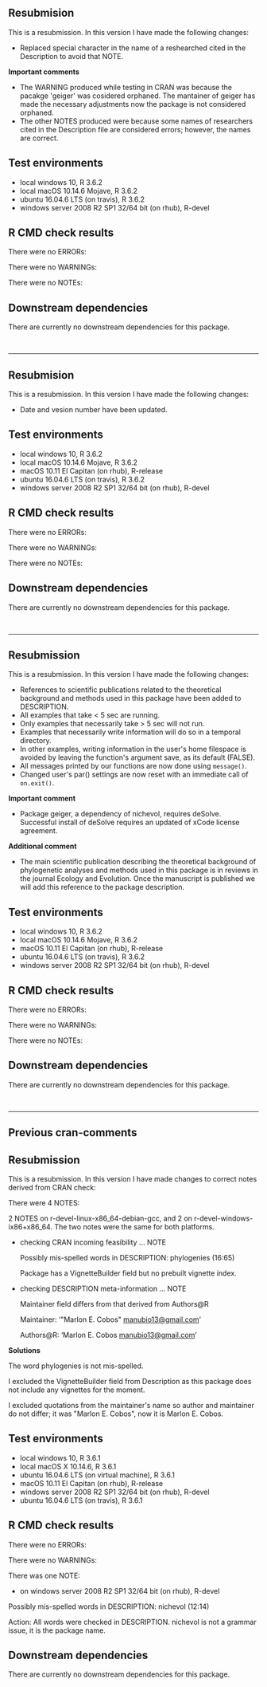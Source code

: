 ## Resubmision
This is a resubmission. In this version I have made the following changes:

* Replaced special character in the name of a reshearched cited in  the 
Description to avoid that NOTE.

**Important comments**

* The WARNING produced while testing in CRAN was because the pacakge 'geiger' was
cosidered orphaned. The mantainer of geiger has made the necessary adjustments 
now the package is not considered orphaned.
* The other NOTES produced were because some names of researchers cited in the 
Description file are considered errors; however, the names are correct. 


## Test environments
* local windows 10, R 3.6.2
* local macOS 10.14.6 Mojave, R 3.6.2
* ubuntu 16.04.6 LTS (on travis), R 3.6.2
* windows server 2008 R2 SP1 32/64 bit (on rhub), R-devel

## R CMD check results
There were no ERRORs:

There were no WARNINGs:

There were no NOTEs:


## Downstream dependencies
There are currently no downstream dependencies for this package. 

<br>
<hr>

## Resubmision
This is a resubmission. In this version I have made the following changes:

* Date and vesion number have been updated.

## Test environments
* local windows 10, R 3.6.2
* local macOS 10.14.6 Mojave, R 3.6.2
* macOS 10.11 El Capitan (on rhub), R-release
* ubuntu 16.04.6 LTS (on travis), R 3.6.2
* windows server 2008 R2 SP1 32/64 bit (on rhub), R-devel


## R CMD check results
There were no ERRORs:

There were no WARNINGs:

There were no NOTEs:


## Downstream dependencies
There are currently no downstream dependencies for this package. 

<br>
<hr>

## Resubmission
This is a resubmission. In this version I have made the following changes:

* References to scientific publications related to the theoretical background 
and methods used in this package have been added to DESCRIPTION.
* All examples that take < 5 sec are running. 
* Only examples that necessarily take > 5 sec will not run.
* Examples that necessarily write information will do so in a temporal directory.
* In other examples, writing information in the user's home filespace is avoided 
by leaving the function's argument save, as its default (FALSE).
* All messages printed by our functions are now done using `message()`.
* Changed user's par() settings are now reset with an immediate call of `on.exit()`.

**Important comment**

* Package geiger, a dependency of nichevol, requires deSolve. Successful install 
of deSolve requires an updated of xCode license agreement.

**Additional comment**

* The main scientific publication describing the theoretical background of
phylogenetic analyses and methods used in this package is in reviews in the 
journal Ecology and Evolution. Once the manuscript is published we will 
add this reference to the package description.


## Test environments
* local windows 10, R 3.6.2
* local macOS 10.14.6 Mojave, R 3.6.2
* macOS 10.11 El Capitan (on rhub), R-release
* ubuntu 16.04.6 LTS (on travis), R 3.6.2
* windows server 2008 R2 SP1 32/64 bit (on rhub), R-devel


## R CMD check results
There were no ERRORs:

There were no WARNINGs:

There were no NOTEs:


## Downstream dependencies
There are currently no downstream dependencies for this package. 

<br>
<hr>

## Previous cran-comments

## Resubmission
This is a resubmission. In this version I have made changes to correct notes 
derived from CRAN check:

There were 4 NOTES:

2 NOTES on r-devel-linux-x86_64-debian-gcc, and 2 on r-devel-windows-ix86+x86_64.
The two notes were the same for both platforms.

* checking CRAN incoming feasibility ... NOTE

  Possibly mis-spelled words in DESCRIPTION:
  phylogenies (16:65)
  
  Package has a VignetteBuilder field but no prebuilt vignette index.

* checking DESCRIPTION meta-information ... NOTE

  Maintainer field differs from that derived from Authors@R
  
  Maintainer: ‘"Marlon E. Cobos" <manubio13@gmail.com>’
  
  Authors@R:  ‘Marlon E. Cobos <manubio13@gmail.com>’
  
  
**Solutions**

The word phylogenies is not mis-spelled.

I excluded the VignetteBuilder field from Description as this package does not
include any vignettes for the moment.

I excluded quotations from the maintainer's name so author and maintainer do not
differ; it was "Marlon E. Cobos", now it is Marlon E. Cobos.

## Test environments
* local windows 10, R 3.6.1
* local macOS X 10.14.6, R 3.6.1
* ubuntu 16.04.6 LTS (on virtual machine), R 3.6.1
* macOS 10.11 El Capitan (on rhub), R-release
* windows server 2008 R2 SP1 32/64 bit (on rhub), R-devel
* ubuntu 16.04.6 LTS (on travis), R 3.6.1


## R CMD check results
There were no ERRORs:

There were no WARNINGs:

There was one NOTE:

* on windows server 2008 R2 SP1 32/64 bit (on rhub), R-devel

Possibly mis-spelled words in DESCRIPTION:
  nichevol (12:14)
  
Action: All words were checked in DESCRIPTION. nichevol is not a grammar issue,
it is the package name.


## Downstream dependencies
There are currently no downstream dependencies for this package.
